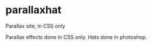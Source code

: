 # parallaxhat
Parallax site, in CSS only

Parallax effects done in CSS only. Hats done in photoshop.